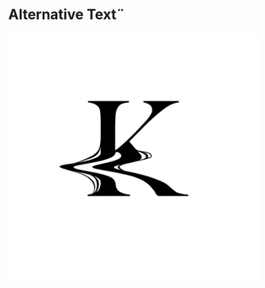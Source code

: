# Alternative Text¨

![Capital k with thick and thin lines clean on the top with digital smudge at the bottom. ](K.png)
